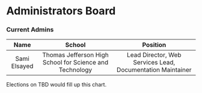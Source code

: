 # Administrators Board

### Current Admins

|     Name     |                          School                         |                          Position                          |
| :----------: | :-----------------------------------------------------: | :--------------------------------------------------------: |
| Sami Elsayed | Thomas Jefferson High School for Science and Technology | Lead Director, Web Services Lead, Documentation Maintainer |

Elections on TBD would fill up this chart.
